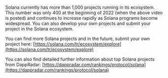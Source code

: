 Solana currently has more than 1,000 projects running in its ecosystem. This number was only 400 at the beginning of 2022 (when the above video is posted) and continues to increase rapidly as Solana programs become widespread. You can also develop your own projects and submit your project in the Solana ecosystem.

You can find more Solana projects and in the future, submit your own project here:
[https://solana.com/tr/ecosystem/explore](https://solana.com/tr/ecosystem/explore) 

You can also find detailed further information about top Solana projects from DappRadar:
[https://dappradar.com/rankings/protocol/solana](https://dappradar.com/rankings/protocol/solana)
